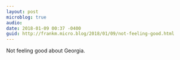```yaml
---
layout: post
microblog: true
audio: 
date: 2018-01-09 00:37 -0400
guid: http://frankm.micro.blog/2018/01/09/not-feeling-good.html
---
```

Not feeling good about Georgia. 
